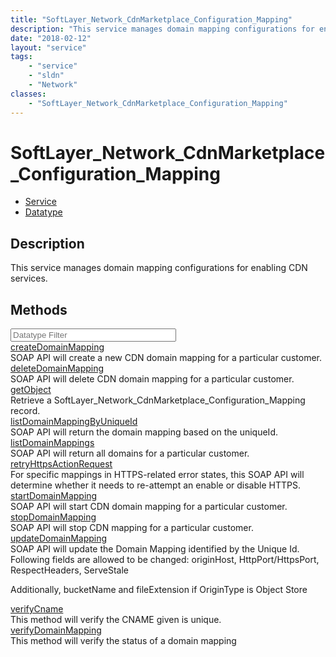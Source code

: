 ```yaml
---
title: "SoftLayer_Network_CdnMarketplace_Configuration_Mapping"
description: "This service manages domain mapping configurations for enabling CDN services."
date: "2018-02-12"
layout: "service"
tags:
    - "service"
    - "sldn"
    - "Network"
classes:
    - "SoftLayer_Network_CdnMarketplace_Configuration_Mapping"
---
```

# SoftLayer_Network_CdnMarketplace_Configuration_Mapping
<div id='service-datatype'>
    <ul id='sldn-reference-tabs'>
    <li id='service'> <a href='/reference/services/SoftLayer_Network_CdnMarketplace_Configuration_Mapping' >Service</a></li>    <li id='datatype'> <a href='/reference/datatypes/SoftLayer_Network_CdnMarketplace_Configuration_Mapping' >Datatype</a></li>
    </ul>
</div>

## Description
This service manages domain mapping configurations for enabling CDN services. 
        
        
<div id="properties" class="content">
    <h2>Methods</h2>
    <div class="view-filters">
        <div class="clearfix">
            <div class="search-input-box">
                <input placeholder="Datatype Filter" onkeyup="titleSearch(inputId='edit-combine', divId='method-div', elementClass='method-row')" 
                    type="text" id="edit-combine" value="" size="30" maxlength="128" class="form-text">
            </div>
        </div>
    </div>
    <div id="method-div">
            <div class="method-row">
                        <span class='view-field-title'><a href='/reference/services/SoftLayer_Network_CdnMarketplace_Configuration_Mapping/createDomainMapping'> createDomainMapping</a> </span>
            <div class='views-field-body'>SOAP API will create a new CDN domain mapping for a particular customer. </div>
        </div>
            <div class="method-row">
                        <span class='view-field-title'><a href='/reference/services/SoftLayer_Network_CdnMarketplace_Configuration_Mapping/deleteDomainMapping'> deleteDomainMapping</a> </span>
            <div class='views-field-body'>SOAP API will delete CDN domain mapping for a particular customer. </div>
        </div>
            <div class="method-row">
                        <span class='view-field-title'><a href='/reference/services/SoftLayer_Network_CdnMarketplace_Configuration_Mapping/getObject'> getObject</a> </span>
            <div class='views-field-body'>Retrieve a SoftLayer_Network_CdnMarketplace_Configuration_Mapping record.</div>
        </div>
            <div class="method-row">
                        <span class='view-field-title'><a href='/reference/services/SoftLayer_Network_CdnMarketplace_Configuration_Mapping/listDomainMappingByUniqueId'> listDomainMappingByUniqueId</a> </span>
            <div class='views-field-body'>SOAP API will return the domain mapping based on the uniqueId. </div>
        </div>
            <div class="method-row">
                        <span class='view-field-title'><a href='/reference/services/SoftLayer_Network_CdnMarketplace_Configuration_Mapping/listDomainMappings'> listDomainMappings</a> </span>
            <div class='views-field-body'>SOAP API will return all domains for a particular customer. </div>
        </div>
            <div class="method-row">
                        <span class='view-field-title'><a href='/reference/services/SoftLayer_Network_CdnMarketplace_Configuration_Mapping/retryHttpsActionRequest'> retryHttpsActionRequest</a> </span>
            <div class='views-field-body'>For specific mappings in HTTPS-related error states, this SOAP API will determine whether it needs to re-attempt an enable or disable HTTPS. </div>
        </div>
            <div class="method-row">
                        <span class='view-field-title'><a href='/reference/services/SoftLayer_Network_CdnMarketplace_Configuration_Mapping/startDomainMapping'> startDomainMapping</a> </span>
            <div class='views-field-body'>SOAP API will start CDN domain mapping for a particular customer. </div>
        </div>
            <div class="method-row">
                        <span class='view-field-title'><a href='/reference/services/SoftLayer_Network_CdnMarketplace_Configuration_Mapping/stopDomainMapping'> stopDomainMapping</a> </span>
            <div class='views-field-body'>SOAP API will stop CDN mapping for a particular customer. </div>
        </div>
            <div class="method-row">
                        <span class='view-field-title'><a href='/reference/services/SoftLayer_Network_CdnMarketplace_Configuration_Mapping/updateDomainMapping'> updateDomainMapping</a> </span>
            <div class='views-field-body'>SOAP API will update the Domain Mapping identified by the Unique Id. Following fields are allowed to be changed: originHost, HttpPort/HttpsPort, RespectHeaders, ServeStale 

Additionally, bucketName and fileExtension if OriginType is Object Store </div>
        </div>
            <div class="method-row">
                        <span class='view-field-title'><a href='/reference/services/SoftLayer_Network_CdnMarketplace_Configuration_Mapping/verifyCname'> verifyCname</a> </span>
            <div class='views-field-body'>This method will verify the CNAME given is unique. </div>
        </div>
            <div class="method-row">
                        <span class='view-field-title'><a href='/reference/services/SoftLayer_Network_CdnMarketplace_Configuration_Mapping/verifyDomainMapping'> verifyDomainMapping</a> </span>
            <div class='views-field-body'>This method will verify the status of a domain mapping </div>
        </div>
        </div>
</div>

